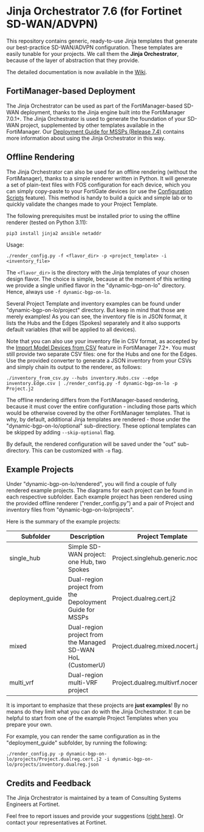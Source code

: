 # Jinja Orchestrator 7.6 (for Fortinet SD-WAN/ADVPN)

This repository contains generic, ready-to-use Jinja templates that generate our best-practice SD-WAN/ADVPN configuration.
These templates are easily tunable for your projects.
We call them the **Jinja Orchestrator**, because of the layer of abstraction that they provide.

The detailed documentation is now available in the [Wiki](https://github.com/fortinet-solutions-cse/sdwan-advpn-reference/wiki).

## FortiManager-based Deployment

The Jinja Orchestrator can be used as part of the FortiManager-based SD-WAN deployment, thanks to the Jinja engine built into the
FortiManager 7.0.1+. The Jinja Orchestrator is used to generate the foundation of your SD-WAN project, supplemented by other templates available in the FortiManager. Our [Deployment Guide for MSSPs (Release 7.4)](https://docs.fortinet.com/document/fortigate/7.4.0/sd-wan-deployment-for-mssps/705134/introduction) contains more information about using the Jinja Orchestrator in this way.

## Offline Rendering

The Jinja Orchestrator can also be used for an offline rendering (without the FortiManager), thanks to a simple renderer written in Python. 
It will generate a set of plain-text files with FOS configuration for each device, which you can simply copy-paste to your
FortiGate devices (or use the [Configuration Scripts](https://docs.fortinet.com/document/fortigate/7.0.6/administration-guide/780930/configuration-scripts) feature). This method is handy to build a quick and simple lab or to quickly validate the changes made to your 
Project Template. 

The following prerequisites must be installed prior to using the offline renderer (tested on Python 3.11):

```
pip3 install jinja2 ansible netaddr
```

Usage: 

```
./render_config.py -f <flavor_dir> -p <project_template> -i <inventory_file>
```

The `<flavor_dir>` is the directory with the Jinja templates of your chosen design flavor.
The choice is simple, because at the moment of this writing we provide a single unified flavor in the "dynamic-bgp-on-lo" directory. 
Hence, always use `-f dynamic-bgp-on-lo`. 

Several Project Template and inventory examples can be found under "dynamic-bgp-on-lo/project" directory. But keep in mind that those are 
merely examples! As you can see, the inventory file is in JSON format, it lists the Hubs and the Edges (Spokes) separately and it also 
supports default variables (that will be applied to all devices).

Note that you can also use your inventory file in CSV format, as accepted by the [Import Model Devices from CSV](https://docs.fortinet.com/document/fortimanager/7.6.2/administration-guide/277097) feature in FortiManager 7.2+.
You must still provide two separate CSV files: one for the Hubs and one for the Edges.
Use the provided converter to generate a JSON inventory from your CSVs and simply chain its output to the renderer, as follows:

```
./inventory_from_csv.py --hubs inventory.Hubs.csv --edge inventory.Edge.csv | ./render_config.py -f dynamic-bgp-on-lo -p Project.j2
```

The offline rendering differs from the FortiManager-based rendering, because it must cover the entire configuration - including those parts
which would be otherwise covered by the other FortiManager templates. That is why, by default, additional Jinja templates are rendered -
those under the "dynamic-bgp-on-lo/optional" sub-directiory. These optional templates can be skipped by adding `--skip-optional` flag.

By default, the rendered configuration will be saved under the "out" sub-directory. This can be customized with `-o` flag.

## Example Projects

Under "dynamic-bgp-on-lo/rendered", you will find a couple of fully rendered example projects.
The diagrams for each project can be found in each respective subfolder. 
Each example project has been rendered using the provided offline renderer ("render_config.py") and a pair of Project and inventory files
from "dynamic-bgp-on-lo/projects".

Here is the summary of the example projects:

| Subfolder        | Description                                                 | Project Template                    | Inventory File                   |
|------------------|-------------------------------------------------------------|-------------------------------------|----------------------------------|
| single_hub       | Simple SD-WAN project: one Hub, two Spokes                  | Project.singlehub.generic.nocert.j2 | inventory.singlehub.generic.json |
| deployment_guide | Dual-region project from the Depoloyment Guide for MSSPs    | Project.dualreg.cert.j2             | inventory.dualreg.json           |
| mixed            | Dual-region project from the Managed SD-WAN HoL (CustomerU) | Project.dualreg.mixed.nocert.j2     | inventory.dualreg.mixed.json     |
| multi_vrf        | Dual-region multi-VRF project                               | Project.dualreg.multivrf.nocert.j2  | inventory.dualreg.multivrf.json  |

It is important to emphasize that these projects are **just examples**!
By no means do they limit what you can do with the Jinja Orchestrator.
It can be helpful to start from one of the example Project Templates when you prepare your own. 

For example, you can render the same configuration as in the "deployment_guide" subfolder, by running the following:

```
./render_config.py -p dynamic-bgp-on-lo/projects/Project.dualreg.cert.j2 -i dynamic-bgp-on-lo/projects/inventory.dualreg.json
```

## Credits and Feedback

The Jinja Orchestrator is maintained by a team of Consulting Systems Engineers at Fortinet. 

Feel free to report issues and provide your suggestions ([right here](https://github.com/fortinet-solutions-cse/sdwan-advpn-reference/issues)).
Or contact your representatives at Fortinet. 
